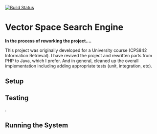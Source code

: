 [![Build Status](https://travis-ci.org/jeffwmair/searchengine.svg?branch=v2)](https://travis-ci.org/jeffwmair/searchengine)

# Vector Space Search Engine

**In the process of reworking the project....**

This project was originally developed for a University course (CPS842 Information Retrieval).  I have revived the project and rewritten parts from PHP to Java, which I prefer.  And in general, cleaned up the overall implementation including adding appropriate tests (unit, integration, etc). 

## Setup

## Testing

.

## Running the System

